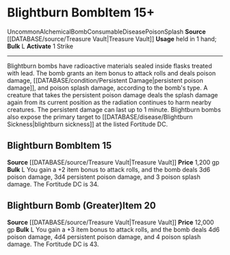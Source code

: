 ﻿---
actions: '[one-action]'
bulk: L
id: '1902'
item_category: Alchemical Items
item_subcategory: Alchemical Bombs
level: '15'
name: Blightburn Bomb
price: 1,200 gp
rarity: Uncommon
source: '[[DATABASE/source/Treasure Vault|Treasure Vault]]'
subcategory: alchemical/bomb
trait:
- '[[DATABASE/trait/Alchemical|Alchemical]]'
- '[[DATABASE/trait/Bomb|Bomb]]'
- '[[DATABASE/trait/Consumable|Consumable]]'
- '[[DATABASE/trait/Disease|Disease]]'
- '[[DATABASE/trait/Poison|Poison]]'
- '[[DATABASE/trait/Splash|Splash]]'
- '[[DATABASE/trait/Uncommon|Uncommon]]'
type: Item
usage: held in 1 hand

---
# Blightburn Bomb<span class="item-type">Item 15+</span>

<span class="trait-uncommon item-trait">Uncommon</span><span class="item-trait">Alchemical</span><span class="item-trait">Bomb</span><span class="item-trait">Consumable</span><span class="item-trait">Disease</span><span class="item-trait">Poison</span><span class="item-trait">Splash</span>
**Source** [[DATABASE/source/Treasure Vault|Treasure Vault]] 
**Usage** held in 1 hand; **Bulk** L
**Activate** <span class="action-icon">1</span> Strike

---
Blightburn bombs have radioactive materials sealed inside flasks treated with lead. The bomb grants an item bonus to attack rolls and deals poison damage, [[DATABASE/condition/Persistent Damage|persistent poison damage]], and poison splash damage, according to the bomb's type. A creature that takes the persistent poison damage deals the splash damage again from its current position as the radiation continues to harm nearby creatures. The persistent damage can last up to 1 minute. Blightburn bombs also expose the primary target to [[DATABASE/disease/Blightburn Sickness|blightburn sickness]] at the listed Fortitude DC.

## Blightburn Bomb<span class="item-type">Item 15</span>

**Source** [[DATABASE/source/Treasure Vault|Treasure Vault]] 
**Price** 1,200 gp
**Bulk** L
You gain a +2 item bonus to attack rolls, and the bomb deals 3d6 poison damage, 3d4 persistent poison damage, and 3 poison splash damage. The Fortitude DC is 34.

## Blightburn Bomb (Greater)<span class="item-type">Item 20</span>

**Source** [[DATABASE/source/Treasure Vault|Treasure Vault]] 
**Price** 12,000 gp
**Bulk** L
You gain a +3 item bonus to attack rolls, and the bomb deals 4d6 poison damage, 4d4 persistent poison damage, and 4 poison splash damage. The Fortitude DC is 43.